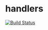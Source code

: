 # handlers

[![Build Status](https://travis-ci.org/atomisthqa/handlers.svg?branch=master)](https://travis-ci.org/atomisthqa/handlers)
 


